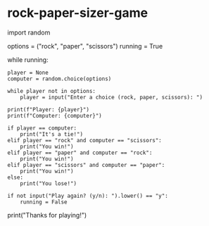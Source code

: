 # rock-paper-sizer-game

 import random

options = ("rock", "paper", "scissors")
running = True

while running:

    player = None
    computer = random.choice(options)

    while player not in options:
        player = input("Enter a choice (rock, paper, scissors): ")

    print(f"Player: {player}")
    print(f"Computer: {computer}")

    if player == computer:
        print("It's a tie!")
    elif player == "rock" and computer == "scissors":
        print("You win!")
    elif player == "paper" and computer == "rock":
        print("You win!")
    elif player == "scissors" and computer == "paper":
        print("You win!")
    else:
        print("You lose!")

    if not input("Play again? (y/n): ").lower() == "y":
        running = False

print("Thanks for playing!")
